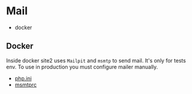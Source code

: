 # Mail

- docker

## Docker

Inside docker site2 uses `Mailpit` and `msmtp` to send mail. It's only for tests env.
To use in production you must configure mailer manually.

- [php.ini](./../../docker/php-fpm/php/conf.d/site2.ini)
- [msmtprc](./../../docker/php-fpm/php/msmtprc)
